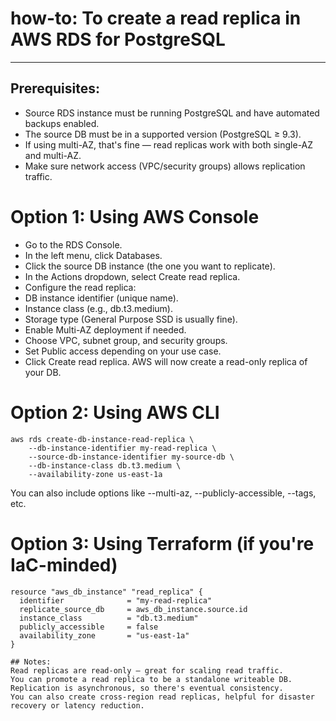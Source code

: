 # how-to: To create a read replica in AWS RDS for PostgreSQL
---
## Prerequisites:
- Source RDS instance must be running PostgreSQL and have automated backups enabled.
- The source DB must be in a supported version (PostgreSQL ≥ 9.3).
- If using multi-AZ, that's fine — read replicas work with both single-AZ and multi-AZ.
- Make sure network access (VPC/security groups) allows replication traffic.

# Option 1: Using AWS Console
- Go to the RDS Console.
- In the left menu, click Databases.
- Click the source DB instance (the one you want to replicate).
- In the Actions dropdown, select Create read replica.
- Configure the read replica:
- DB instance identifier (unique name).
- Instance class (e.g., db.t3.medium).
- Storage type (General Purpose SSD is usually fine).
- Enable Multi-AZ deployment if needed.
- Choose VPC, subnet group, and security groups.
- Set Public access depending on your use case.
- Click Create read replica.
AWS will now create a read-only replica of your DB.

# Option 2: Using AWS CLI

```
aws rds create-db-instance-read-replica \
    --db-instance-identifier my-read-replica \
    --source-db-instance-identifier my-source-db \
    --db-instance-class db.t3.medium \
    --availability-zone us-east-1a
```

You can also include options like --multi-az, --publicly-accessible, --tags, etc.

# Option 3: Using Terraform (if you're IaC-minded)

```
resource "aws_db_instance" "read_replica" {
  identifier              = "my-read-replica"
  replicate_source_db     = aws_db_instance.source.id
  instance_class          = "db.t3.medium"
  publicly_accessible     = false
  availability_zone       = "us-east-1a"
}

## Notes:
Read replicas are read-only — great for scaling read traffic.
You can promote a read replica to be a standalone writeable DB.
Replication is asynchronous, so there's eventual consistency.
You can also create cross-region read replicas, helpful for disaster recovery or latency reduction.
